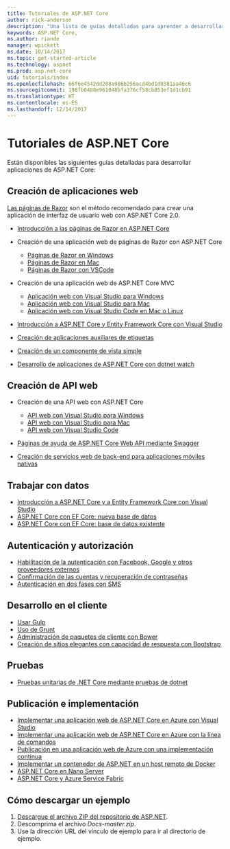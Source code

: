```yaml
---
title: Tutoriales de ASP.NET Core
author: rick-anderson
description: "Una lista de guías detalladas para aprender a desarrollar aplicaciones de ASP.NET Core."
keywords: ASP.NET Core,
ms.author: riande
manager: wpickett
ms.date: 10/14/2017
ms.topic: get-started-article
ms.technology: aspnet
ms.prod: asp.net-core
uid: tutorials/index
ms.openlocfilehash: 66f6e4542dd208a986b256acd4bd1d0381aa46c6
ms.sourcegitcommit: 198fb0488e961048bfa376cf58cb853ef1d1cb91
ms.translationtype: HT
ms.contentlocale: es-ES
ms.lasthandoff: 12/14/2017
---
```

# <a name="aspnet-core-tutorials"></a>Tutoriales de ASP.NET Core

Están disponibles las siguientes guías detalladas para desarrollar aplicaciones de ASP.NET Core:

## <a name="building-web-applications"></a>Creación de aplicaciones web

[Las páginas de Razor](xref:mvc/razor-pages/index) son el método recomendado para crear una aplicación de interfaz de usuario web con ASP.NET Core 2.0.

* [Introducción a las páginas de Razor en ASP.NET Core](xref:mvc/razor-pages/index)
* Creación de una aplicación web de páginas de Razor con ASP.NET Core

   * [Páginas de Razor en Windows](xref:tutorials/razor-pages/index)
   * [Páginas de Razor en Mac](xref:tutorials/razor-pages-mac/index)
   * [Páginas de Razor con VSCode](xref:tutorials/razor-pages-vsc/index)  

* Creación de una aplicación web de ASP.NET Core MVC

   * [Aplicación web con Visual Studio para Windows](first-mvc-app/index.md)
   * [Aplicación web con Visual Studio para Mac](first-mvc-app-mac/index.md)
   * [Aplicación web con Visual Studio Code en Mac o Linux](first-mvc-app-xplat/index.md)

* [Introducción a ASP.NET Core y Entity Framework Core con Visual Studio](../data/ef-mvc/index.md)
* [Creación de aplicaciones auxiliares de etiquetas](../mvc/views/tag-helpers/authoring.md)
* [Creación de un componente de vista simple](../mvc/views/view-components.md#walkthrough-creating-a-simple-view-component)
* [Desarrollo de aplicaciones de ASP.NET Core con dotnet watch](dotnet-watch.md)

## <a name="building-web-apis"></a>Creación de API web
* Creación de una API web con ASP.NET Core

  * [API web con Visual Studio para Windows](first-web-api.md)
  * [API web con Visual Studio para Mac](xref:tutorials/first-web-api-mac)
  * [API web con Visual Studio Code](web-api-vsc.md)
  
* [Páginas de ayuda de ASP.NET Core Web API mediante Swagger](web-api-help-pages-using-swagger.md)
* [Creación de servicios web de back-end para aplicaciones móviles nativas](../mobile/native-mobile-backend.md)

## <a name="working-with-data"></a>Trabajar con datos
* [Introducción a ASP.NET Core y a Entity Framework Core con Visual Studio](../data/ef-mvc/index.md)
* [ASP.NET Core con EF Core: nueva base de datos](https://docs.microsoft.com/ef/core/get-started/aspnetcore/new-db)
* [ASP.NET Core con EF Core: base de datos existente](https://docs.microsoft.com/ef/core/get-started/aspnetcore/existing-db)

## <a name="authentication-and-authorization"></a>Autenticación y autorización
* [Habilitación de la autenticación con Facebook, Google y otros proveedores externos](../security/authentication/social/index.md)
* [Confirmación de las cuentas y recuperación de contraseñas](../security/authentication/accconfirm.md)
* [Autenticación en dos fases con SMS](../security/authentication/2fa.md)

## <a name="client-side-development"></a>Desarrollo en el cliente
* [Usar Gulp](../client-side/using-gulp.md)
* [Uso de Grunt](../client-side/using-grunt.md)
* [Administración de paquetes de cliente con Bower](../client-side/bower.md)
* [Creación de sitios elegantes con capacidad de respuesta con Bootstrap](../client-side/bootstrap.md)

## <a name="testing"></a>Pruebas
* [Pruebas unitarias de .NET Core mediante pruebas de dotnet](https://docs.microsoft.com/dotnet/articles/core/testing/unit-testing-with-dotnet-test)

## <a name="publishing-and-deployment"></a>Publicación e implementación
* [Implementar una aplicación web de ASP.NET Core en Azure con Visual Studio](publish-to-azure-webapp-using-vs.md)
* [Implementar una aplicación web de ASP.NET Core en Azure con la línea de comandos](publish-to-azure-webapp-using-cli.md)
* [Publicación en una aplicación web de Azure con una implementación continua](../publishing/azure-continuous-deployment.md)
* [Implementar un contenedor de ASP.NET en un host remoto de Docker](https://docs.microsoft.com/azure/vs-azure-tools-docker-hosting-web-apps-in-docker)
* [ASP.NET Core en Nano Server](nano-server.md)
* [ASP.NET Core y Azure Service Fabric](https://docs.microsoft.com/azure/service-fabric/service-fabric-add-a-web-frontend)

<a name="download"></a> 
## <a name="how-to-download-a-sample"></a>Cómo descargar un ejemplo
1. [Descargue el archivo ZIP del repositorio de ASP.NET](https://codeload.github.com/aspnet/Docs/zip/master).
1. Descomprima el archivo *Docs-master.zip*.
1. Use la dirección URL del vínculo de ejemplo para ir al directorio de ejemplo. 
